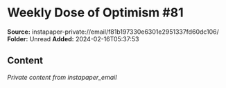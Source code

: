 # Weekly Dose of Optimism #81

**Source:** instapaper-private://email/f81b197330e6301e2951337fd60dc106/
**Folder:** Unread
**Added:** 2024-02-16T05:37:53




## Content
*Private content from instapaper_email*

